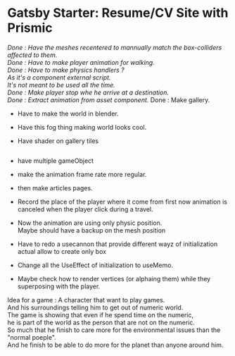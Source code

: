 # Gatsby Starter: Resume/CV Site with Prismic

_Done : Have the meshes recentered to mannually match the box-colliders affected to them._  
_Done : Have to make player animation for walking._  
_Done : Have to make physics handlers ?  
As it's a component external script.  
It's not meant to be used all the time._  
_Done : Make player stop whe he arrive at a destination._  
_Done : Extract animation from asset component._
Done : Make gallery.

- Have to make the world in blender.

- Have this fog thing making world looks cool.

- Have shader on gallery tiles

```

```

- have multiple gameObject

- make the animation frame rate more regular.

- then make articles pages.

- Record the place of the player where it come from first now animation is canceled when the player click during a travel.

- Now the animation are using only physic position.  
  Maybe should have a backup on the mesh position

- Have to redo a usecannon that provide different wayz of initialization  
  actual allow to create only box

- Change all the UseEffect of initialization to useMemo.

- Maybe check how to render vertices (or alphaing them) while they superposing with the player.

Idea for a game :
A character that want to play games.  
And his surroundings telling him to get out of numeric world.  
The game is showing that even if he spend time on the numeric,  
he is part of the world as the person that are not on the numeric.  
So much that he finish to care more for the environmental issues than the "normal poeple".  
And he finish to be able to do more for the planet than anyone around him.
